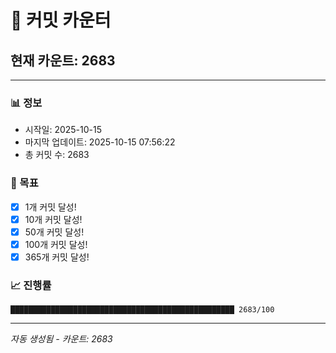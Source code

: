 # 🔢 커밋 카운터

## 현재 카운트: 2683

---

### 📊 정보
- 시작일: 2025-10-15
- 마지막 업데이트: 2025-10-15 07:56:22
- 총 커밋 수: 2683

### 🎯 목표
- [x] 1개 커밋 달성!
- [x] 10개 커밋 달성!
- [x] 50개 커밋 달성!
- [x] 100개 커밋 달성!
- [x] 365개 커밋 달성!

### 📈 진행률
```
██████████████████████████████████████████████████ 2683/100
```

---
*자동 생성됨 - 카운트: 2683*

